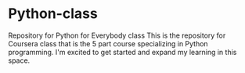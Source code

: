 # Python-class
Repository for Python for Everybody class
This is the repository for Coursera class that is the 5 part course specializing in Python programming.
I'm excited to get started and expand my learning in this space.
